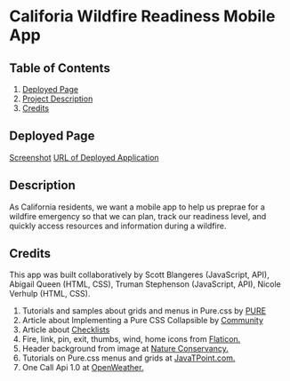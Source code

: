 # Califoria Wildfire Readiness Mobile App

## Table of Contents
1. [Deployed Page](#deployed-page)
2. [Project Description](#project-description)
3. [Credits](#credits)


## Deployed Page
[Screenshot](./Assets/Images/screenshot.jpg)
[URL of Deployed Application](https://nverhulp.github.io/wildfire-app/)


## Description
As California residents, we want a mobile app to help us preprae for a wildfire emergency so that we can plan, track our readiness level, and quickly access resources and information during a wildfire. 


## Credits
This app was built collaboratively by Scott Blangeres (JavaScript, API), Abigail Queen (HTML, CSS), Truman Stephenson (JavaScript, API), Nicole Verhulp (HTML, CSS). 
1. Tutorials and samples about grids and menus in Pure.css by [PURE](https://purecss.io/)
2. Article about Implementing a Pure CSS Collapsible by [Community](https://www.digitalocean.com/community/tutorials/css-collapsible)
3. Article about [Checklists](https://medium.com/claritydesignsystem/pure-css-accessible-checkboxes-and-radios-buttons-54063e759bb3)
4. Fire, link, pin, exit, thumbs, wind, home icons from [Flaticon.](https://flaticon.com) 
5. Header background from image at [Nature Conservancy.](https://www.nature.org/en-us/about-us/where-we-work/united-states/california/stories-in-california/californias-wildfire-future/)
6. Tutorials on Pure.css menus and grids at [JavaTPoint.com.](https://www.javatpoint.com/pure-css-tutorial)
7. One Call Api 1.0 at [OpenWeather.](https://openweathermap.org/api/one-call-api)

